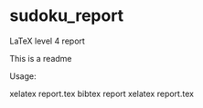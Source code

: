 # sudoku_report
LaTeX level 4 report

This is a readme

Usage:

xelatex report.tex
bibtex report
xelatex report.tex